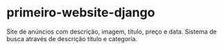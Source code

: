 # primeiro-website-django 
Site de anúncios com descrição, imagem, título, preço e data. Sistema de busca através de descrição título e categoria.


